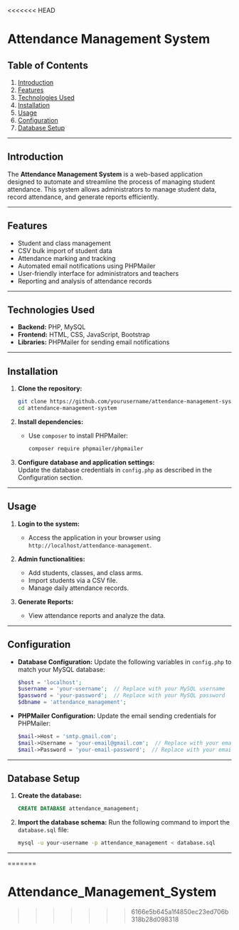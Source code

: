 <<<<<<< HEAD
# Attendance Management System

## Table of Contents

1. [Introduction](#introduction)
2. [Features](#features)
3. [Technologies Used](#technologies-used)
4. [Installation](#installation)
5. [Usage](#usage)
6. [Configuration](#configuration)
7. [Database Setup](#database-setup)

---

## Introduction

The **Attendance Management System** is a web-based application designed to automate and streamline the process of managing student attendance. This system allows administrators to manage student data, record attendance, and generate reports efficiently.

---

## Features

- Student and class management
- CSV bulk import of student data
- Attendance marking and tracking
- Automated email notifications using PHPMailer
- User-friendly interface for administrators and teachers
- Reporting and analysis of attendance records

---

## Technologies Used

- **Backend:** PHP, MySQL
- **Frontend:** HTML, CSS, JavaScript, Bootstrap
- **Libraries:** PHPMailer for sending email notifications

---

## Installation

1. **Clone the repository:**
   ```bash
   git clone https://github.com/yourusername/attendance-management-system.git
   cd attendance-management-system
   ```

2. **Install dependencies:**
   - Use `composer` to install PHPMailer:
     ```bash
     composer require phpmailer/phpmailer
     ```

3. **Configure database and application settings:**  
   Update the database credentials in `config.php` as described in the Configuration section.

---

## Usage

1. **Login to the system:**
   - Access the application in your browser using `http://localhost/attendance-management`.

2. **Admin functionalities:**
   - Add students, classes, and class arms.
   - Import students via a CSV file.
   - Manage daily attendance records.
   
3. **Generate Reports:**
   - View attendance reports and analyze the data.

---

## Configuration

- **Database Configuration:**
  Update the following variables in `config.php` to match your MySQL database:

  ```php
  $host = 'localhost';
  $username = 'your-username';  // Replace with your MySQL username
  $password = 'your-password';  // Replace with your MySQL password
  $dbname = 'attendance_management';
  ```

- **PHPMailer Configuration:**
  Update the email sending credentials for PHPMailer:

  ```php
  $mail->Host = 'smtp.gmail.com';
  $mail->Username = 'your-email@gmail.com';  // Replace with your email
  $mail->Password = 'your-email-password';  // Replace with your email app password
  ```

---

## Database Setup

1. **Create the database:**
   ```sql
   CREATE DATABASE attendance_management;
   ```

2. **Import the database schema:**
   Run the following command to import the `database.sql` file:

   ```bash
   mysql -u your-username -p attendance_management < database.sql
   ```

---


=======
# Attendance_Management_System
>>>>>>> 6166e5b645a1f4850ec23ed706b318b28d098318
